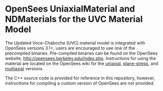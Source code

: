 # OpenSees UniaxialMaterial and NDMaterials for the UVC Material Model

The Updated Voce-Chaboche (UVC) material model is integrated with OpenSees versions 3.1+, users are encouraged to use one of the precompiled binaries.
Pre-compiled binaries can be found on the OpenSees website, http://opensees.berkeley.edu/index.php.
Instructions for using the material are located on the OpenSees wiki for the [uniaxial](https://opensees.berkeley.edu/wiki/index.php/UVCuniaxial_(Updated_Voce-Chaboche)), [plane-stress](https://opensees.berkeley.edu/wiki/index.php/UVCplanestress_(Updated_Voce-Chaboche)), and [multiaxial](https://opensees.berkeley.edu/wiki/index.php/UVCmultiaxial_(Updated_Voce-Chaboche)) versions.

The C++ source code is provided for reference in this repository, however, instructions for compiling a custom version of OpenSees are not provided.

